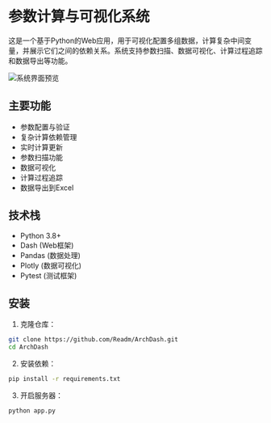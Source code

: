 # 参数计算与可视化系统

这是一个基于Python的Web应用，用于可视化配置多组数据，计算复杂中间变量，并展示它们之间的依赖关系。系统支持参数扫描、数据可视化、计算过程追踪和数据导出等功能。

![系统界面预览](screenshot.png)

## 主要功能

- 参数配置与验证
- 复杂计算依赖管理
- 实时计算更新
- 参数扫描功能
- 数据可视化
- 计算过程追踪
- 数据导出到Excel

## 技术栈

- Python 3.8+
- Dash (Web框架)
- Pandas (数据处理)
- Plotly (数据可视化)
- Pytest (测试框架)

## 安装

1. 克隆仓库：
```bash
git clone https://github.com/Readm/ArchDash.git
cd ArchDash
```

2. 安装依赖：
```bash
pip install -r requirements.txt
```

3. 开启服务器：
```bash
python app.py
```
